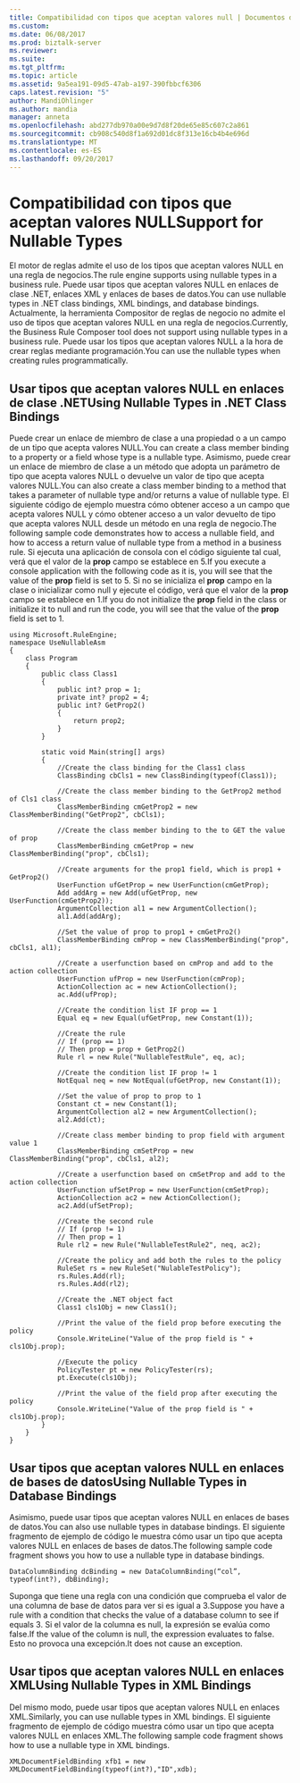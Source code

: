 ```yaml
---
title: Compatibilidad con tipos que aceptan valores null | Documentos de Microsoft
ms.custom: 
ms.date: 06/08/2017
ms.prod: biztalk-server
ms.reviewer: 
ms.suite: 
ms.tgt_pltfrm: 
ms.topic: article
ms.assetid: 9a5ea191-09d5-47ab-a197-390fbbcf6306
caps.latest.revision: "5"
author: MandiOhlinger
ms.author: mandia
manager: anneta
ms.openlocfilehash: abd277db970a00e9d7d8f20de65e85c607c2a861
ms.sourcegitcommit: cb908c540d8f1a692d01dc8f313e16cb4b4e696d
ms.translationtype: MT
ms.contentlocale: es-ES
ms.lasthandoff: 09/20/2017
---
```

# <a name="support-for-nullable-types"></a><span data-ttu-id="cd3f4-102">Compatibilidad con tipos que aceptan valores NULL</span><span class="sxs-lookup"><span data-stu-id="cd3f4-102">Support for Nullable Types</span></span>
<span data-ttu-id="cd3f4-103">El motor de reglas admite el uso de los tipos que aceptan valores NULL en una regla de negocios.</span><span class="sxs-lookup"><span data-stu-id="cd3f4-103">The rule engine supports using nullable types in a business rule.</span></span> <span data-ttu-id="cd3f4-104">Puede usar tipos que aceptan valores NULL en enlaces de clase .NET, enlaces XML y enlaces de bases de datos.</span><span class="sxs-lookup"><span data-stu-id="cd3f4-104">You can use nullable types in .NET class bindings, XML bindings, and database bindings.</span></span> <span data-ttu-id="cd3f4-105">Actualmente, la herramienta Compositor de reglas de negocio no admite el uso de tipos que aceptan valores NULL en una regla de negocios.</span><span class="sxs-lookup"><span data-stu-id="cd3f4-105">Currently, the Business Rule Composer tool does not support using nullable types in a business rule.</span></span> <span data-ttu-id="cd3f4-106">Puede usar los tipos que aceptan valores NULL a la hora de crear reglas mediante programación.</span><span class="sxs-lookup"><span data-stu-id="cd3f4-106">You can use the nullable types when creating rules programmatically.</span></span>  
  
## <a name="using-nullable-types-in-net-class-bindings"></a><span data-ttu-id="cd3f4-107">Usar tipos que aceptan valores NULL en enlaces de clase .NET</span><span class="sxs-lookup"><span data-stu-id="cd3f4-107">Using Nullable Types in .NET Class Bindings</span></span>  
 <span data-ttu-id="cd3f4-108">Puede crear un enlace de miembro de clase a una propiedad o a un campo de un tipo que acepta valores NULL.</span><span class="sxs-lookup"><span data-stu-id="cd3f4-108">You can create a class member binding to a property or a field whose type is a nullable type.</span></span> <span data-ttu-id="cd3f4-109">Asimismo, puede crear un enlace de miembro de clase a un método que adopta un parámetro de tipo que acepta valores NULL o devuelve un valor de tipo que acepta valores NULL.</span><span class="sxs-lookup"><span data-stu-id="cd3f4-109">You can also create a class member binding to a method that takes a parameter of nullable type and/or returns a value of nullable type.</span></span> <span data-ttu-id="cd3f4-110">El siguiente código de ejemplo muestra cómo obtener acceso a un campo que acepta valores NULL y cómo obtener acceso a un valor devuelto de tipo que acepta valores NULL desde un método en una regla de negocio.</span><span class="sxs-lookup"><span data-stu-id="cd3f4-110">The following sample code demonstrates how to access a nullable field, and how to access a return value of nullable type from a method in a business rule.</span></span> <span data-ttu-id="cd3f4-111">Si ejecuta una aplicación de consola con el código siguiente tal cual, verá que el valor de la **prop** campo se establece en 5.</span><span class="sxs-lookup"><span data-stu-id="cd3f4-111">If you execute a console application with the following code as it is, you will see that the value of the **prop** field is set to 5.</span></span> <span data-ttu-id="cd3f4-112">Si no se inicializa el **prop** campo en la clase o inicializar como null y ejecute el código, verá que el valor de la **prop** campo se establece en 1.</span><span class="sxs-lookup"><span data-stu-id="cd3f4-112">If you do not initialize the **prop** field in the class or initialize it to null and run the code, you will see that the value of the **prop** field is set to 1.</span></span>  
  
```  
using Microsoft.RuleEngine;  
namespace UseNullableAsm  
{  
    class Program  
    {  
        public class Class1  
        {  
            public int? prop = 1;  
            private int? prop2 = 4;  
            public int? GetProp2()  
            {  
                return prop2;  
            }  
        }  
  
        static void Main(string[] args)  
        {  
            //Create the class binding for the Class1 class  
            ClassBinding cbCls1 = new ClassBinding(typeof(Class1));  
  
            //Create the class member binding to the GetProp2 method of Cls1 class  
            ClassMemberBinding cmGetProp2 = new ClassMemberBinding("GetProp2", cbCls1);  
  
            //Create the class member binding to the to GET the value of prop  
            ClassMemberBinding cmGetProp = new ClassMemberBinding("prop", cbCls1);  
  
            //Create arguments for the prop1 field, which is prop1 + GetProp2()  
            UserFunction ufGetProp = new UserFunction(cmGetProp);  
            Add addArg = new Add(ufGetProp, new UserFunction(cmGetProp2));  
            ArgumentCollection al1 = new ArgumentCollection();  
            al1.Add(addArg);  
  
            //Set the value of prop to prop1 + cmGetPro2()  
            ClassMemberBinding cmProp = new ClassMemberBinding("prop", cbCls1, al1);  
  
            //Create a userfunction based on cmProp and add to the action collection  
            UserFunction ufProp = new UserFunction(cmProp);  
            ActionCollection ac = new ActionCollection();  
            ac.Add(ufProp);  
  
            //Create the condition list IF prop == 1  
            Equal eq = new Equal(ufGetProp, new Constant(1));  
  
            //Create the rule   
            // If (prop == 1)  
            // Then prop = prop + GetProp2()  
            Rule rl = new Rule("NullableTestRule", eq, ac);  
  
            //Create the condition list IF prop != 1  
            NotEqual neq = new NotEqual(ufGetProp, new Constant(1));  
  
            //Set the value of prop to prop to 1  
            Constant ct = new Constant(1);  
            ArgumentCollection al2 = new ArgumentCollection();  
            al2.Add(ct);  
  
            //Create class member binding to prop field with argument value 1  
            ClassMemberBinding cmSetProp = new ClassMemberBinding("prop", cbCls1, al2);  
  
            //Create a userfunction based on cmSetProp and add to the action collection  
            UserFunction ufSetProp = new UserFunction(cmSetProp);  
            ActionCollection ac2 = new ActionCollection();  
            ac2.Add(ufSetProp);  
  
            //Create the second rule   
            // If (prop != 1)  
            // Then prop = 1  
            Rule rl2 = new Rule("NullableTestRule2", neq, ac2);  
  
            //Create the policy and add both the rules to the policy  
            RuleSet rs = new RuleSet("NulableTestPolicy");  
            rs.Rules.Add(rl);  
            rs.Rules.Add(rl2);  
  
            //Create the .NET object fact  
            Class1 cls1Obj = new Class1();  
  
            //Print the value of the field prop before executing the policy  
            Console.WriteLine("Value of the prop field is " + cls1Obj.prop);  
  
            //Execute the policy  
            PolicyTester pt = new PolicyTester(rs);  
            pt.Execute(cls1Obj);  
  
            //Print the value of the field prop after executing the policy  
            Console.WriteLine("Value of the prop field is " + cls1Obj.prop);  
        }  
    }  
}  
```  
  
## <a name="using-nullable-types-in-database-bindings"></a><span data-ttu-id="cd3f4-113">Usar tipos que aceptan valores NULL en enlaces de bases de datos</span><span class="sxs-lookup"><span data-stu-id="cd3f4-113">Using Nullable Types in Database Bindings</span></span>  
 <span data-ttu-id="cd3f4-114">Asimismo, puede usar tipos que aceptan valores NULL en enlaces de bases de datos.</span><span class="sxs-lookup"><span data-stu-id="cd3f4-114">You can also use nullable types in database bindings.</span></span> <span data-ttu-id="cd3f4-115">El siguiente fragmento de ejemplo de código le muestra cómo usar un tipo que acepta valores NULL en enlaces de bases de datos.</span><span class="sxs-lookup"><span data-stu-id="cd3f4-115">The following sample code fragment shows you how to use a nullable type in database bindings.</span></span>  
  
```  
DataColumnBinding dcBinding = new DataColumnBinding(“col”, typeof(int?), dbBinding);  
```  
  
 <span data-ttu-id="cd3f4-116">Suponga que tiene una regla con una condición que comprueba el valor de una columna de base de datos para ver si es igual a 3.</span><span class="sxs-lookup"><span data-stu-id="cd3f4-116">Suppose you have a rule with a condition that checks the value of a database column to see if equals 3.</span></span> <span data-ttu-id="cd3f4-117">Si el valor de la columna es null, la expresión se evalúa como false.</span><span class="sxs-lookup"><span data-stu-id="cd3f4-117">If the value of the column is null, the expression evaluates to false.</span></span> <span data-ttu-id="cd3f4-118">Esto no provoca una excepción.</span><span class="sxs-lookup"><span data-stu-id="cd3f4-118">It does not cause an exception.</span></span>  
  
## <a name="using-nullable-types-in-xml-bindings"></a><span data-ttu-id="cd3f4-119">Usar tipos que aceptan valores NULL en enlaces XML</span><span class="sxs-lookup"><span data-stu-id="cd3f4-119">Using Nullable Types in XML Bindings</span></span>  
 <span data-ttu-id="cd3f4-120">Del mismo modo, puede usar tipos que aceptan valores NULL en enlaces XML.</span><span class="sxs-lookup"><span data-stu-id="cd3f4-120">Similarly, you can use nullable types in XML bindings.</span></span> <span data-ttu-id="cd3f4-121">El siguiente fragmento de ejemplo de código muestra cómo usar un tipo que acepta valores NULL en enlaces XML.</span><span class="sxs-lookup"><span data-stu-id="cd3f4-121">The following sample code fragment shows how to use a nullable type in XML bindings.</span></span>  
  
```  
XMLDocumentFieldBinding xfb1 = new XMLDocumentFieldBinding(typeof(int?),"ID",xdb);  
```